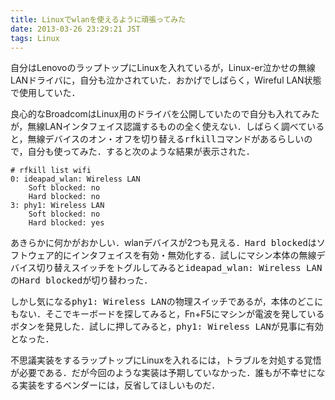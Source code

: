 ```yaml
---
title: Linuxでwlanを使えるように頑張ってみた
date: 2013-03-26 23:29:21 JST
tags: Linux
---
```


自分はLenovoのラップトップにLinuxを入れているが，Linux\-er泣かせの無線LANドライバに，自分も泣かされていた．おかげでしばらく，Wireful LAN状態で使用していた．

良心的なBroadcomはLinux用のドライバを公開していたので自分も入れてみたが，無線LANインタフェイス認識するものの全く使えない．しばらく調べていると，無線デバイスのオン・オフを切り替える<span style="font-family:monospace">rfkill</span>コマンドがあるらしいので，自分も使ってみた．すると次のような結果が表示された．

```
# rfkill list wifi
0: ideapad_wlan: Wireless LAN
	Soft blocked: no
	Hard blocked: no
3: phy1: Wireless LAN
	Soft blocked: no
	Hard blocked: yes
```

あきらかに何かがおかしい．wlanデバイスが2つも見える．<span style="font-family:monospace">Hard blocked</span>はソフトウェア的にインタフェイスを有効・無効化する．試しにマシン本体の無線デバイス切り替えスイッチをトグルしてみると<span style="font-family:monospace">ideapad_wlan: Wireless LAN</span>の<span style="font-family:monospace">Hard blocked</span>が切り替わった．

しかし気になる<span style="font-family:monospace">phy1: Wireless LAN</span>の物理スイッチであるが，本体のどこにもない．そこでキーボードを探してみると，Fn\+F5にマシンが電波を発しているボタンを発見した．試しに押してみると，<span style="font-family:monospace">phy1: Wireless LAN</span>が見事に有効となった．

不思議実装をするラップトップにLinuxを入れるには，トラブルを対処する覚悟が必要である．だが今回のような実装は予期していなかった．誰もが不幸せになる実装をするベンダーには，反省してほしいものだ．

